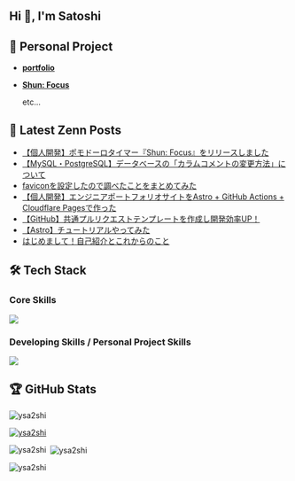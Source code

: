 ## Hi 👋, I'm Satoshi

## 🚀 Personal Project

- [**portfolio**](https://sa2shidev.com/)
- [**Shun: Focus**](https://shunfocus.app/)

   etc...

## 📝 Latest Zenn Posts
<!-- BLOG-POST-LIST:START -->
- [【個人開発】ポモドーロタイマー『Shun: Focus』をリリースしました](https://zenn.dev/y_satoshi/articles/article-20250701)
- [【MySQL・PostgreSQL】データベースの「カラムコメントの変更方法」について](https://zenn.dev/y_satoshi/articles/article-20250620)
- [faviconを設定したので調べたことをまとめてみた](https://zenn.dev/y_satoshi/articles/article-20250608-1)
- [【個人開発】エンジニアポートフォリオサイトをAstro + GitHub Actions + Cloudflare Pagesで作った](https://zenn.dev/y_satoshi/articles/article-20250602-1)
- [【GitHub】共通プルリクエストテンプレートを作成し開発効率UP！](https://zenn.dev/y_satoshi/articles/article-20250526-1)
- [【Astro】チュートリアルやってみた](https://zenn.dev/y_satoshi/articles/article-20250520-1)
- [はじめまして！自己紹介とこれからのこと](https://zenn.dev/y_satoshi/articles/article-20250518-1)
<!-- BLOG-POST-LIST:END -->

## 🛠️ Tech Stack

### Core Skills

<p align="left">
  <a href="https://skillicons.dev">
    <img src="https://skillicons.dev/icons?i=java,python,spring,docker,aws,mysql" />
  </a>
</p>

### Developing Skills / Personal Project Skills

<p align="left">
  <a href="https://skillicons.dev">
    <img src="https://skillicons.dev/icons?i=ts,react,nextjs,astro,tailwindcss,postgres,cloudflare,fastapi" />
  </a>
</p>

## 🏆 GitHub Stats

<p align="left"> <img src="https://komarev.com/ghpvc/?username=ysa2shi&label=Profile%20views&color=0e75b6&style=flat" alt="ysa2shi" /> </p>

<p align="left"> <a href="https://github.com/ryo-ma/github-profile-trophy"><img src="https://github-profile-trophy.vercel.app/?username=ysa2shi" alt="ysa2shi" /></a> </p>

<p><img align="left" src="https://github-readme-stats.vercel.app/api/top-langs?username=ysa2shi&show_icons=true&locale=en&layout=compact" alt="ysa2shi" /></p>

<p>&nbsp;<img align="center" src="https://github-readme-stats.vercel.app/api?username=ysa2shi&show_icons=true&locale=en" alt="ysa2shi" /></p>

<p><img align="center" src="https://github-readme-streak-stats.herokuapp.com/?user=ysa2shi&" alt="ysa2shi" /></p>
